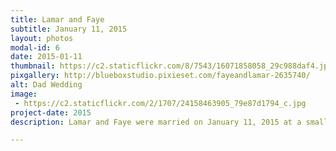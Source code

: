```yaml
---
title: Lamar and Faye
subtitle: January 11, 2015
layout: photos
modal-id: 6
date: 2015-01-11
thumbnail: https://c2.staticflickr.com/8/7543/16071858058_29c988daf4.jpg
pixgallery: http://blueboxstudio.pixieset.com/fayeandlamar-2635740/
alt: Dad Wedding
image: 
 - https://c2.staticflickr.com/2/1707/24158463905_79e87d1794_c.jpg
project-date: 2015
description: Lamar and Faye were married on January 11, 2015 at a small church in Fort Lawn, SC. Their wedding was held during the church's normal Sunday service, which is apparently something that used to happen all the time. They wanted to keep it simple and uncomplicated, and it was perfect! The flowers were gorgeous and the small church was decorated well. Afterward, there was cake and some food for everyone before we all adjourned for the day. While I wasn't the primary photographer, I tried to catch a few shots and stay out of the way. Congrats to Faye and Lamar on your wedding!   

---
```

